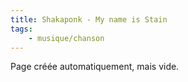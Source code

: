 ```yaml
---
title: Shakaponk - My name is Stain
tags:
    - musique/chanson
---
```


Page créée automatiquement, mais vide.
